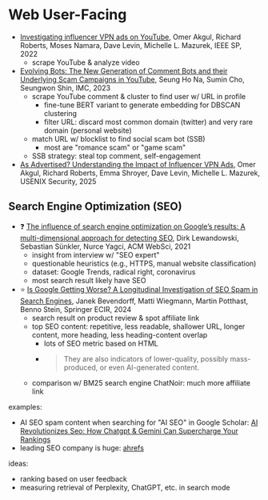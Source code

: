 # Web User-Facing

- [Investigating influencer VPN ads on
    YouTube](https://par.nsf.gov/servlets/purl/10353407), Omer Akgul,
    Richard Roberts, Moses Namara, Dave Levin, Michelle L. Mazurek, IEEE SP,
    2022
    - scrape YouTube & analyze video
- [Evolving Bots: The New Generation of Comment Bots and
    their Underlying Scam Campaigns in
    YouTube](https://dl-acm-org.libproxy2.usc.edu/doi/abs/10.1145/3618257.3624822),
    Seung Ho Na, Sumin Cho, Seungwon Shin, IMC, 2023
    - scrape YouTube comment & cluster to find user w/ URL in profile
        - fine-tune BERT variant to generate embedding for DBSCAN clustering
        - filter URL: discard most common domain (twitter) and
            very rare domain (personal website)
    - match URL w/ blocklist to find social scam bot (SSB)
        - most are "romance scam" or "game scam"
    - SSB strategy: steal top comment, self-engagement
- [As Advertised?
    Understanding the Impact of
    Influencer VPN Ads](https://arxiv.org/abs/2406.13017), Omer Akgul,
    Richard Roberts, Emma Shroyer, Dave Levin, Michelle L. Mazurek,
    USENIX Security, 2025

## Search Engine Optimization (SEO)

- ❓ [The influence of search engine optimization on Google’s results:
    A multi-dimensional approach for detecting
    SEO](https://www.researchgate.net/profile/Dirk-Lewandowski/publication/352675578_The_influence_of_search_engine_optimization_on_Google's_results_A_multi-dimensional_approach_for_detecting_SEO/links/60f6f0599541032c6d546fd2/The-influence-of-search-engine-optimization-on-Googles-results-A-multi-dimensional-approach-for-detecting-SEO.pdf),
    Dirk Lewandowski, Sebastian Sünkler, Nurce Yagci, ACM WebSci, 2021
    - insight from interview w/ "SEO expert"
    - questionable heuristics (e.g., HTTPS, manual website classification)
    - dataset: Google Trends, radical right, coronavirus
    - most search result likely have SEO
- ⭐ [Is Google Getting Worse?
    A Longitudinal Investigation of SEO Spam in Search
    Engines](https://downloads.webis.de/publications/papers/bevendorff_2024a.pdf),
    Janek Bevendorff, Matti Wiegmann, Martin Potthast, Benno Stein,
    Springer ECIR, 2024
    - search result on product review & spot affiliate link
    - top SEO content: repetitive, less readable, shallower URL,
        longer content, more heading, less heading-content overlap
        - lots of SEO metric based on HTML
        - > They are also indicators of lower-quality,
            > possibly mass-produced, or even AI-generated content.
    - comparison w/ BM25 search engine ChatNoir: much more affiliate link

examples:

- AI SEO spam content when searching for "AI SEO" in Google Scholar:
    [AI Revolutionizes Seo: How Chatgpt & Gemini Can Supercharge Your
    Rankings](https://www.webdesignplusseo.com/ai-revolutionizes-seo-how-chatgpt-gemini-can-supercharge-your-rankings/)
- leading SEO company is huge: [ahrefs](https://ahrefs.com/big-data)

ideas:

- ranking based on user feedback
- measuring retrieval of Perplexity, ChatGPT, etc. in search mode
